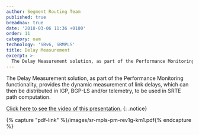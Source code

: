 ```yaml
---
author: Segment Routing Team
published: true
breadnav: true
date: '2018-03-06 11:36 +0100'
order: 11
category: oam
technology: 'SRv6, SRMPLS'
title: Delay Measurement
excerpt: >-
  The Delay Measurement solution, as part of the Performance Monitoring functionality, provides the dynamic measurement of link delays, which can then be distributed in IGP, BGP-LS and/or telemetry, to be used in SRTE path computation.
---
```

The Delay Measurement solution, as part of the Performance Monitoring functionality, provides the dynamic measurement of link delays, which can then be distributed in IGP, BGP-LS and/or telemetry, to be used in SRTE path computation. 

[Click here to see the video of this presentation.](http://www.segment-routing.net/conferences/2018-sr-mpls-performance-monitoring/)
{: .notice}  

{% capture "pdf-link" %}/images/sr-mpls-pm-rev1g-km1.pdf{% endcapture %}

<script src="{{ '/assets/js/pdfobject.min.js' | relative_url }}"></script>
<div class="fitvidsignore" id="pdf"></div>
<script>PDFObject.embed(" {{ pdf-link }} ", "#pdf", {height: "21.5em", width: "100%"});</script>
